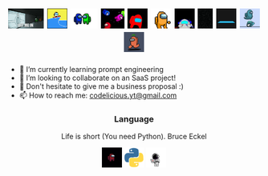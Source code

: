 <!--
**Codelicious100/Codelicious100** is a ✨ _special_ ✨ repository because its `README.md` (this file) appears on your GitHub profile.

Here are some ideas to get you started: inte

- 🔭 I’m currently working on ...
- 🌱 I’m currently learning ...
- 👯 I’m looking to collaborate on ...
- 🤔 I’m looking for help with ...
- 💬 Ask me about ...
- 📫 How to reach me: ...
- 😄 Pronouns: ...
- ⚡ Fun fact: ...
-->
<h1 align="center">
    <img src="letme.gif" height="40"/>
    <img src="surfin.gif" height="40"/>
    <img src="hehehe.gif" height="40"/>
    <img src="universe.gif" height="40"/>
    <img src="escape.gif" height="40"/>
    <img src="amongus.gif" height="40"/>
    <img src="slice.gif" height="40"/>
    <img src="shoot.gif" height="40"/>
    <img src="lookaround.gif" height="40"/>
    <img src="ghost.gif" height="40"/>
    <img src="run.gif" height="40"/>
</h1>

- 🌱 I’m currently learning prompt engineering 
- 🔭 I’m looking to collaborate on an SaaS project!
- 💬 Don't hesitate to give me a business proposal :)
- 📫 How to reach me: codelicious.yt@gmail.com

<h3 align="center">Language</h3>
<p align="center">Life is short (You need Python). Bruce Eckel</p>
<p align="center"> 
    <img src="luvit.gif" alt="python" width="40" height="40"/>
    <img src="python.gif" alt="python" width="40" height="40"/>
    <img src="spacemac.gif" alt="python" width="40" height="40"/>
</p>
